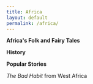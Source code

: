 ```yaml
---
title: Africa
layout: default
permalink: /africa/
---
```

**Africa's Folk and Fairy Tales**

**History**

**Popular Stories**

*The Bad Habit* from West Africa
